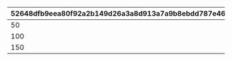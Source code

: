 |52648dfb9eea80f92a2b149d26a3a8d913a7a9b8ebdd787e46327f02fbac18f7|d2d8f4965cf1c2177f2d1cb84550a016a33a689cb46b05d97ffa6d1e47ca2132|a57a08581e70eb1ba47f7ac284bb16fa80f0a6d53f22c3f6ab9d6b1ebaa3c7c5|4fdd1616aff75337a5b52d5d26127a10af877c0f0c3467b775ff23894ff86ea4|b2a7eb207096e2c8187055a5c1fcb2cd55d49fdae1ed01ec166a65f419c5736a|81650b0c8c68bef66baaf7f0e0227c5e6d996778b33b2816acd5bd8beb337398|51e8ecb420a8ea6fed8bf0a18a04d37e782e4e905e214064d306f3f12538c7aa|7b2ca0b278bd3be5b1815bd0d3a78d78e528b56ba9c105ccf5ed98289151173f|2d4c4506116c6957ae5a73513e70d6a951420d25053e6fc572693133c906be58|2dd39e7d33b48464ef4914429c269cb9428ec31f48173bd3987a39319bafb442|fc76da5ec82863352fa489b9fab519bf65a30130d55dad5b2186b113fee455db|
| --- | --- | --- | --- | --- | --- | --- | --- | --- | --- | --- |
|50|1000000|400000|300|300|3000|200|1|1200|400000|200|
|100|2000000|600000|400|400|4000|300|2|1800|400000|300|
|150|3000000|800000|600|600|5000|400|3|2400|400000|400|